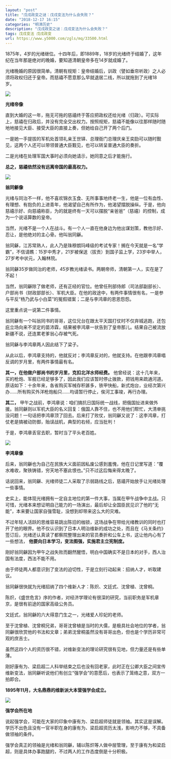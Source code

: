 ```yaml
---
layout: "post"
title: "戊戌政变之谜：戊戌变法为什么会失败？"
date: "2018-12-17 16:15"
categories: "明清历史"
description: "戊戌政变之谜：戊戌变法为什么会失败？"
tags: 戊戌变法 戊戌政变
url: https://www.y5000.com/zgls/mq/33500.html
---
```






1875年，4岁的光绪继位。十四年后，即1889年，18岁的光绪终于结婚了，这年纪在当年那是绝对的晚婚，要知道清朝皇帝多在14岁就成婚了。

光绪晚婚的原因很简单。清朝有规矩：皇帝结婚后，训政（譬如垂帘听政）之人必须将政权归还于皇帝。而慈禧不愿意那么早就退居二线，所以就拖到了光绪18岁。

![](https://img.y5000.com/uploads/allimg/180921/15-1P92114505bW.jpg)

**光绪帝像**

直到大婚的这一年，拖无可拖的慈禧终于答应把政权还给光绪（归政）。可实际上，慈禧在归政后，并没有完全交出权力。按照规矩，慈禧不能像以往那样随时随地地接见大臣、接受大臣的直接上奏，但她给自己开了两个后门。

一是她一手提拔的军机处首领礼亲王世铎、总理衙门总理庆亲王奕劻可以随时觐见，这两个人还可以带领普通大臣觐见，也可以转呈普通大臣的奏折。

二是光绪在处理军国大事时必须向她请示，她同意之后才能施行。

**总之，慈禧依然没有远离帝国的最高权力。**

**![](https://img.y5000.com/uploads/allimg/180921/15-1P9211452293M.jpg)**

**翁同龢像**

光绪与同治不一样，他不喜欢锦衣玉食、无所事事地终老一生，他是一位有血性、有理想、有抱负的上进青年，他渴望自己有所作为，他渴望摆脱操纵。于是，他向慈禧示好、向慈禧称臣，为的就是终有一天可以摆脱“亲爸爸”（慈禧）的控制，成为一个说话算数的皇帝。

当然，光绪不是一个人在战斗。有一个人一直在他身边为他出谋划策，教他示好、忍让，是他绝对的主心骨。他叫翁同龢。

翁同龢，江苏常熟人，此人乃是珠穆朗玛峰级的考试专家！搁在今天就是一名“学霸”，不信请瞧：15岁中秀才，21岁被保送（拔贡）到国子监上学，23岁中举人，27岁考中状元，入翰林院。

翁同龢35岁做同治的老师，45岁教光绪读书。两朝帝师，清朝第一人，实在是了不起！

当然，翁同龢除了做老师，还有正经的官位。他曾任刑部侍郎（司法部副部长）、户部尚书（财政部部长）、军机大臣。在他的政途中，有两件事情很有名，一是参与平反“杨乃武与小白菜”的冤假错案；二是与李鸿章的恩恩怨怨。

这里重点说一说第二件事情。

翁同龢有一个叫翁同书的哥哥，这位兄台在跟太平天国打仗时不仅弃城逃跑，还包庇立场向来不坚定的苗沛霖，结果被李鸿章一状告到了皇帝那儿。结果自己被流放新疆不说，还连累老爹翁心存被气死。

翁同龢与李鸿章两人因此结下了梁子。

从此以后，李鸿章支持的，他就反对；李鸿章反对的，他就支持。在他跟李鸿章唱反调的岁月里，有两件事情最有名。

**其一，在他做户部尚书的岁月里，克扣北洋水师经费。**
他曾经说：这十几年来，买的枪炮、军舰已经足够多了，因此我们应该暂时停止拨款，把钱用来疏通河道。原话如下：十余年来，各省购买军械存积甚多，铁甲快船，新式炮台，业经次第兴办……所有购买外洋枪炮船只……均请暂行停止，俟河工事竣，再行办理。

**其二，**
甲午之战前，李鸿章说：咱们搞抗日国际统一战线，把俄国扯进来做外援。翁同龢则以军机大臣的名义回复：俄国人靠不住，也不用他们帮忙，大清单挑没问题！一句话把李鸿章顶了回去。后来打了败仗，翁同龢又说了：这李鸿章，打仗老是搞被动防御，贻误战机，典型的右倾，应当批判！

于是，李鸿章丢官去职，暂时当了平头老百姓。

![](https://img.y5000.com/uploads/allimg/180921/15-1P921145325304.jpg)

**李鸿章像**

后来，翁同龢也为自己在民族大义面前因私废公感到羞愧，他在日记里写道：“覆水难收，聚铁铸错，穷天地不塞此恨也。”只不过这后悔来得太晚了。

话说回来，翁同龢、光绪师徒二人采取了示弱路线之后，慈禧开始放手让光绪处理一些事情。

史实上，能体现光绪拥有一定自主地位的第一件大事，当属在甲午战争中主战。只可惜，光绪本来想证明自己能力的一场演出，最后却让全国臣民见识了他的“无能”，本来要让国家自强雪耻，没想到却带来这么大的灾难。

不过年轻人活跃的思维容易跳出陈旧的枷锁，这场战争在带给光绪教训的同时也打开了他的眼界。他不仅认识到了日本人明治维新的成功之处，而且在《马关条约》签订后，光绪还认真读了都察院整理出来的官员奏折和公车上书，这让他内心有了一些想法，
**他要向日本学习，变法图强，实施君主立宪制度。**

刚好翁同龢因为甲午之战失败而翻然醒悟，明白中国确实不是日本的对手，西人治国有法度，西法不能不用。

由于师徒两人都意识到了变法的迫切性，于是立刻行动起来：招纳人才，听取建议。

翁同龢很快就为光绪招纳了四个维新人才：陈炽、文廷式、沈曾植、沈曾桐。

陈炽，《盛世危言》序的作者，对经济学理论有很深的研究，当前职务是军机章京，是很有前途的国家高级公务员。

文廷式，翁同龢的六大得意门生之一，光绪爱人珍妃的老师。

至于沈曾植、沈曾桐兄弟，哥哥沈曾植是当时的大儒，是极具社会地位的学者，翁同龢很欣赏他的书法和文章；弟弟沈曾桐虽然没有哥哥出色，但也是个学历非常可观的庶吉士。

虽然这四个人的资历很不错，对维新变法的理论研究很有见地，但力量还是有些单薄。

刚好康有为、梁启超二人科举结束之后也没有回老家，此时正在公卿大臣之间宣传维新变法，翁同龢听说他们有创立“强学会”的意愿后，也表示了笼络之意，双方一拍即合。

**1895年11月，大名鼎鼎的维新派大本营强学会成立。**

**![](https://img.y5000.com/uploads/allimg/180921/15-1P92114541Ta.jpg)**

**强学会所在地**

说起强学会，可能在大家的印象中康有为、梁启超师徒就是领袖。其实这是误解。学历不出色且没有一官半职在身的康有为、梁启超资历太浅，影响力不够，不具备做领袖的条件。

强学会真正的领袖是光绪和翁同龢，辅以陈炽等人做中层管理，至于康有为和梁启超，则是具体办事跑腿的，不过两人的工作态度倒是十分积极。
